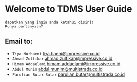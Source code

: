 # Welcome to TDMS User Guide

	dapatkan yang ingin anda ketahui disini!
	Punya pertanyaan?
## Email to: 
* `Tiya Nurhaeni` [tiya.haeni@impressive.co.id](mailto:tiya.haeni@impressive.co.id)
* `Ahmad Zulfikar` [ahmad.zulfikar@impressive.co.id](mailto:ahmad.zulfikar@impressive.co.id)
* `Himam Addaelami` [himam.addaelami@impressive.co.id](mailto:himam.addaelami@impressive.co.id)
* `Abdul Munim` [abdul.munim@multistrada.co.id](mailto:abdul.munim@multistrada.co.id)
* `Parulian Butar Butar` [parulian.butar@multistrada.co.id](mailto:parulian.butar@multistrada.co.id)